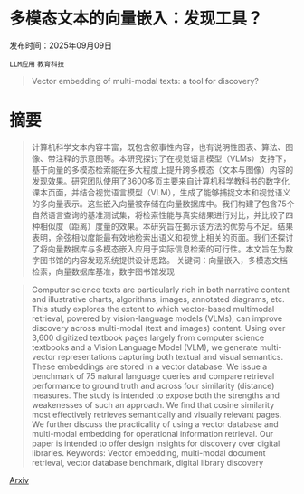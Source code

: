 # 多模态文本的向量嵌入：发现工具？

发布时间：2025年09月09日

`LLM应用` `教育科技`

> Vector embedding of multi-modal texts: a tool for discovery?

# 摘要

> 计算机科学文本内容丰富，既包含叙事性内容，也有说明性图表、算法、图像、带注释的示意图等。本研究探讨了在视觉语言模型（VLMs）支持下，基于向量的多模态检索能在多大程度上提升跨多模态（文本与图像）内容的发现效果。研究团队使用了3600多页主要来自计算机科学教科书的数字化课本页面，并结合视觉语言模型（VLM），生成了能够捕捉文本和视觉语义的多向量表示。这些嵌入向量被存储在向量数据库中。我们构建了包含75个自然语言查询的基准测试集，将检索性能与真实结果进行对比，并比较了四种相似度（距离）度量的效果。本研究旨在揭示该方法的优势与不足。结果表明，余弦相似度能最有效地检索出语义和视觉上相关的页面。我们还探讨了将向量数据库与多模态嵌入应用于实际信息检索的可行性。本文旨在为数字图书馆的内容发现系统提供设计思路。
  关键词：向量嵌入，多模态文档检索，向量数据库基准，数字图书馆发现

> Computer science texts are particularly rich in both narrative content and illustrative charts, algorithms, images, annotated diagrams, etc. This study explores the extent to which vector-based multimodal retrieval, powered by vision-language models (VLMs), can improve discovery across multi-modal (text and images) content. Using over 3,600 digitized textbook pages largely from computer science textbooks and a Vision Language Model (VLM), we generate multi-vector representations capturing both textual and visual semantics. These embeddings are stored in a vector database. We issue a benchmark of 75 natural language queries and compare retrieval performance to ground truth and across four similarity (distance) measures. The study is intended to expose both the strengths and weakenesses of such an approach. We find that cosine similarity most effectively retrieves semantically and visually relevant pages. We further discuss the practicality of using a vector database and multi-modal embedding for operational information retrieval. Our paper is intended to offer design insights for discovery over digital libraries.
  Keywords: Vector embedding, multi-modal document retrieval, vector database benchmark, digital library discovery

[Arxiv](https://arxiv.org/abs/2509.08216)